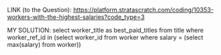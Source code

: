 LINK (to the Question):
https://platform.stratascratch.com/coding/10353-workers-with-the-highest-salaries?code_type=3

MY SOLUTION:
select
    worker_title as best_paid_titles
from title
where worker_ref_id in 
    (select
        worker_id
    from worker
    where salary = 
        (select
            max(salary)
        from worker))

